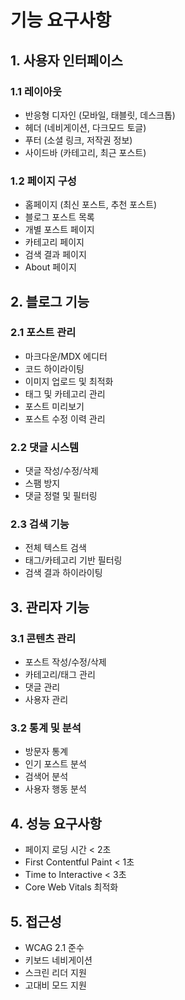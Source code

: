 # 기능 요구사항

## 1. 사용자 인터페이스
### 1.1 레이아웃
- 반응형 디자인 (모바일, 태블릿, 데스크톱)
- 헤더 (네비게이션, 다크모드 토글)
- 푸터 (소셜 링크, 저작권 정보)
- 사이드바 (카테고리, 최근 포스트)

### 1.2 페이지 구성
- 홈페이지 (최신 포스트, 추천 포스트)
- 블로그 포스트 목록
- 개별 포스트 페이지
- 카테고리 페이지
- 검색 결과 페이지
- About 페이지

## 2. 블로그 기능
### 2.1 포스트 관리
- 마크다운/MDX 에디터
- 코드 하이라이팅
- 이미지 업로드 및 최적화
- 태그 및 카테고리 관리
- 포스트 미리보기
- 포스트 수정 이력 관리

### 2.2 댓글 시스템
- 댓글 작성/수정/삭제
- 스팸 방지
- 댓글 정렬 및 필터링

### 2.3 검색 기능
- 전체 텍스트 검색
- 태그/카테고리 기반 필터링
- 검색 결과 하이라이팅

## 3. 관리자 기능
### 3.1 콘텐츠 관리
- 포스트 작성/수정/삭제
- 카테고리/태그 관리
- 댓글 관리
- 사용자 관리

### 3.2 통계 및 분석
- 방문자 통계
- 인기 포스트 분석
- 검색어 분석
- 사용자 행동 분석

## 4. 성능 요구사항
- 페이지 로딩 시간 < 2초
- First Contentful Paint < 1초
- Time to Interactive < 3초
- Core Web Vitals 최적화

## 5. 접근성
- WCAG 2.1 준수
- 키보드 네비게이션
- 스크린 리더 지원
- 고대비 모드 지원 